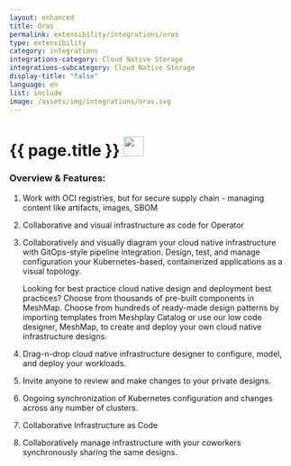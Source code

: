 ```yaml
---
layout: enhanced
title: Oras
permalink: extensibility/integrations/oras
type: extensibility
category: integrations
integrations-category: Cloud Native Storage
integrations-subcategory: Cloud Native Storage
display-title: "false"
language: en
list: include
image: /assets/img/integrations/oras.svg
---
```


<h1>{{ page.title }} <img src="{{ page.image }}" style="width: 35px; height: 35px;" /></h1>


<!-- This needs replaced with the Category property, not the sub-category.
 #### About: Work with OCI registries, but for secure supply chain - managing content like artifacts, images, SBOM -->

### Overview & Features:

1. Work with OCI registries, but for secure supply chain - managing content like artifacts, images, SBOM

2. Collaborative and visual infrastructure as code for Operator

4. 
    Collaboratively and visually diagram your cloud native infrastructure with GitOps-style pipeline integration. Design, test, and manage configuration your Kubernetes-based, containerized applications as a visual topology.



    Looking for best practice cloud native design and deployment best practices? Choose from thousands of pre-built components in MeshMap. Choose from hundreds of ready-made design patterns by importing templates from Meshplay Catalog or use our low code designer, MeshMap, to create and deploy your own cloud native infrastructure designs.



5. Drag-n-drop cloud native infrastructure designer to configure, model, and deploy your workloads.

6. Invite anyone to review and make changes to your private designs.

7. Ongoing synchronization of Kubernetes configuration and changes across any number of clusters.

8. Collaborative Infrastructure as Code

9. Collaboratively manage infrastructure with your coworkers synchronously sharing the same designs.

